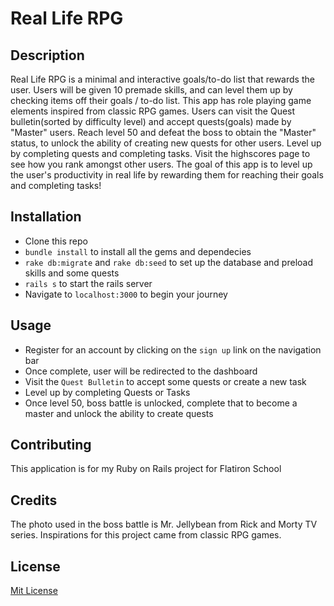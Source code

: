 # Real Life RPG

## Description
Real Life RPG is a minimal and interactive goals/to-do list that rewards the user. Users will be given 10 premade skills, and can level them up by checking items off their goals / to-do list. This app has role playing game elements inspired from classic RPG games. Users can visit the Quest bulletin(sorted by difficulty level) and accept quests(goals) made by "Master" users. Reach level 50 and defeat the boss to obtain the "Master" status, to unlock the ability of creating new quests for other users. Level up by completing quests and completing tasks. Visit the highscores page to see how you rank amongst other users. The goal of this app is to level up the user's productivity in real life by rewarding them for reaching their goals and completing tasks!

## Installation
- Clone this repo
- `bundle install` to install all the gems and dependecies
- `rake db:migrate` and `rake db:seed` to set up the database and preload skills and some quests
- `rails s` to start the rails server
- Navigate to `localhost:3000` to begin your journey

## Usage
- Register for an account by clicking on the `sign up` link on the navigation bar
- Once complete, user will be redirected to the dashboard
- Visit the `Quest Bulletin` to accept some quests or create a new task
- Level up by completing Quests or Tasks
- Once level 50, boss battle is unlocked, complete that to become a master and unlock the ability to create quests

## Contributing 
This application is for my Ruby on Rails project for Flatiron School

## Credits
The photo used in the boss battle is Mr. Jellybean from Rick and Morty TV series.
Inspirations for this project came from classic RPG games.

## License
[Mit License](https://github.com/michaelcheny/Sinatra-Project/blob/master/LICENSE)